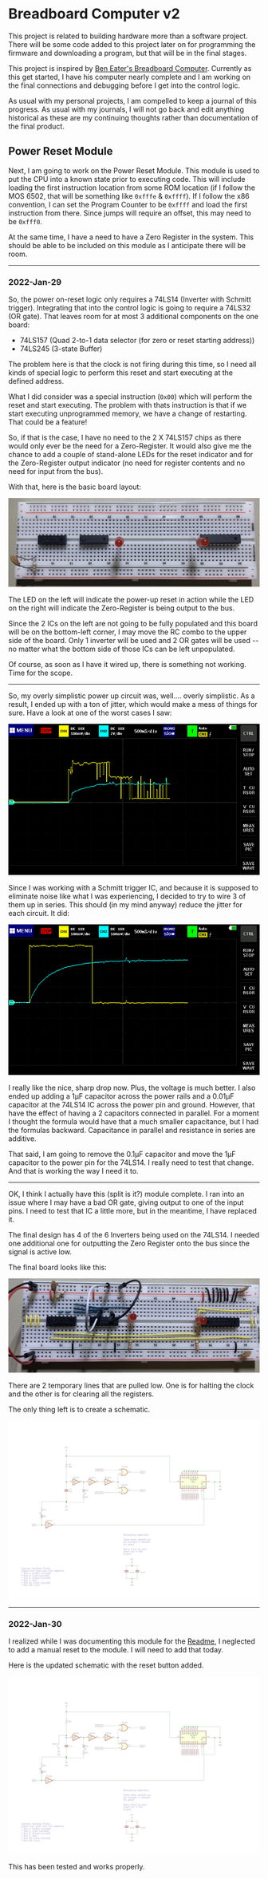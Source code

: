 # Breadboard Computer v2

This project is related to building hardware more than a software project.  There will be some code added to this project later on for programming the firmware and downloading a program, but that will be in the final stages.

This project is inspired by [Ben Eater's Breadboard Computer](https://eater.net/8bit).  Currently as this get started, I have his computer nearly complete and I am working on the final connections and debugging before I get into the control logic.

As usual with my personal projects, I am compelled to keep a journal of this progress.  As usual with my journals, I will not go back and edit anything historical as these are my continuing thoughts rather than documentation of the final product.


## Power Reset Module

Next, I am going to work on the Power Reset Module.  This module is used to put the CPU into a known state prior to executing code.  This will include loading the first instruction location from some ROM location (if I follow the MOS 6502, that will be something like `0xfffe` & `0xffff`).  If I follow the x86 convention, I can set the Program Counter to be `0xffff` and load the first instruction from there.  Since jumps will require an offset, this may need to be `0xfff0`.

At the same time, I have a need to have a Zero Register in the system.  This should be able to be included on this module as I anticipate there will be room.


---

### 2022-Jan-29

So, the power on-reset logic only requires a 74LS14 (Inverter with Schmitt trigger).  Integrating that into the control logic is going to require a 74LS32 (OR gate).  That leaves room for at most 3 additional components on the one board:
* 74LS157 (Quad 2-to-1 data selector (for zero or reset starting address))
* 74LS245 (3-state Buffer)

The problem here is that the clock is not firing during this time, so I need all kinds of special logic to perform this reset and start executing at the defined address.

What I did consider was a special instruction (`0x00`) which will perform the reset and start executing.  The problem with thats instruction is that if we start executing unprogrammed memory, we have a change of restarting.  That could be a feature!

So, if that is the case, I have no need to the 2 X 74LS157 chips as there would only ever be the need for a Zero-Register.  It would also give me the chance to add a couple of stand-alone LEDs for the reset indicator and for the Zero-Register output indicator (no need for register contents and no need for input from the bus).

With that, here is the basic board layout:

![Power Reset & Zero Register Module Basic Layout](../images/IMG_7432.jpg)

The LED on the left will indicate the power-up reset in action while the LED on the right will indicate the Zero-Register is being output to the bus.

Since the 2 ICs on the left are not going to be fully populated and this board will be on the bottom-left corner, I may move the RC combo to the upper side of the board.  Only 1 inverter will be used and 2 OR gates will be used -- no matter what the bottom side of those ICs can be left unpopulated.

Of course, as soon as I have it wired up, there is something not working.  Time for the scope.

---

So, my overly simplistic power up circuit was, well....  overly simplistic.  As a result, I ended up with a ton of jitter, which would make a mess of things for sure.  Have a look at one of the worst cases I saw:

![Bad jitter](../images/3-jitter.bmp)

Since I was working with a Schmitt trigger IC, and because it is supposed to eliminate noise like what I was experiencing, I decided to try to wire 3 of them up in series.  This should (in my mind anyway) reduce the jitter for each circuit.  It did:

![Much better](../images/6-better.bmp)

I really like the nice, sharp drop now.  Plus, the voltage is much better.  I also ended up adding a 1µF capacitor across the power rails and a 0.01µF capacitor at the 74LS14 IC across the power pin and ground.  However, that have the effect of having a 2 capacitors connected in parallel.  For a moment I thought the formula would have that a much smaller capacitance, but I had the formulas backward.  Capacitance in parallel and resistance in series are additive.

That said, I am going to remove the 0.1µF capacitor and move the 1µF capacitor to the power pin for the 74LS14.  I really need to test that change.  And that is working the way I need it to.

---

OK, I think I actually have this (split is it?) module complete.  I ran into an issue where I may have a bad OR gate, giving output to one of the input pins.  I need to test that IC a little more, but in the meantime, I have replaced it.

The final design has 4 of the 6 Inverters being used on the 74LS14.  I needed one additional one for outputting the Zero Register onto the bus since the signal is active low.

The final board looks like this:

![Completed Power-Up/Zero Register Module](../images/IMG_7435.jpg)

There are 2 temporary lines that are pulled low.  One is for halting the clock and the other is for clearing all the registers.

The only thing left is to create a schematic.

![Power Reset Module Schematic](../kicad/power-reset-module/power-reset-module-v1.jpg)


---

### 2022-Jan-30

I realized while I was documenting this module for the [Readme](../Readme.md), I neglected to add a manual reset to the module.  I will need to add that today.

Here is the updated schematic with the reset button added.

![Updated Power Reset Module Schematic](../kicad/power-reset-module/power-reset-module-v1.1.jpg)

This has been tested and works properly.
